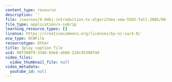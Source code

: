 ```yaml
---
content_type: resource
description: ''
file: /courses/6-046j-introduction-to-algorithms-sma-5503-fall-2005/00f360f9334b6de8ab0d12dc4530074d_cJOHERGcGm4.srt
file_type: application/x-subrip
learning_resource_types: []
license: https://creativecommons.org/licenses/by-nc-sa/4.0/
ocw_type: OCWFile
resourcetype: Other
title: 3play caption file
uid: 00f360f9-334b-6de8-ab0d-12dc4530074d
video_files:
  video_thumbnail_file: null
video_metadata:
  youtube_id: null
---
```

